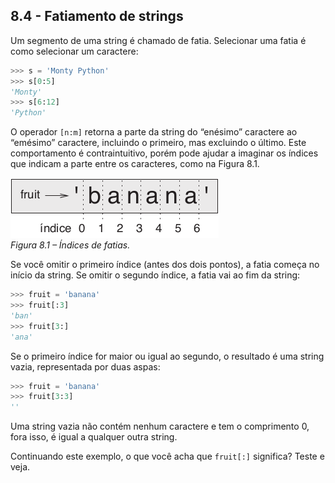 ## 8.4 - Fatiamento de strings

Um segmento de uma string é chamado de fatia. Selecionar uma fatia é como selecionar um caractere:

```python
>>> s = 'Monty Python'
>>> s[0:5]
'Monty'
>>> s[6:12]
'Python'
```

O operador `[n:m]` retorna a parte da string do “enésimo” caractere ao “emésimo” caractere, incluindo o primeiro, mas excluindo o último. Este comportamento é contraintuitivo, porém pode ajudar a imaginar os índices que indicam a parte entre os caracteres, como na Figura 8.1.

![Figura 8.1 – Índices de fatias.](../fig/tnkp_0801.png)
<br>_Figura 8.1 – Índices de fatias._

Se você omitir o primeiro índice (antes dos dois pontos), a fatia começa no início da string. Se omitir o segundo índice, a fatia vai ao fim da string:

```python
>>> fruit = 'banana'
>>> fruit[:3]
'ban'
>>> fruit[3:]
'ana'
```

Se o primeiro índice for maior ou igual ao segundo, o resultado é uma string vazia, representada por duas aspas:

```python
>>> fruit = 'banana'
>>> fruit[3:3]
''
```

Uma string vazia não contém nenhum caractere e tem o comprimento 0, fora isso, é igual a qualquer outra string.

Continuando este exemplo, o que você acha que `fruit[:]` significa? Teste e veja.
